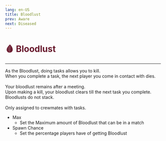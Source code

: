```yaml
---
lang: en-US
title: Bloodlust
prev: Aware
next: Diseased
---
```


# <font color=#691a2e>🩸 <b>Bloodlust</b></font> <Badge text="Mixed" type="tip" vertical="middle"/>
---

As the Bloodlust, doing tasks allows you to kill.<br>
When you complete a task, the next player you come in contact with dies.<br><br>
Your bloodlust remains after a meeting.<br>
Upon making a kill, your bloodlust clears till the next task you complete.<br>
Bloodlusts do not stack.<br><br>
Only assigned to crewmates with tasks.
* Max
  * Set the Maximum amount of Bloodlust that can be in a match
* Spawn Chance
  * Set the percentage players have of getting Bloodlust